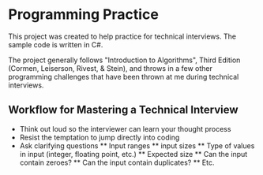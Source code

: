 # Programming Practice

This project was created to help practice for technical interviews. The sample code is written in C#.

The project generally follows "Introduction to Algorithms", Third Edition (Cormen, Leiserson, Rivest, & Stein), and throws in a few
other programming challenges that have been thrown at me during technical interviews.

## Workflow for Mastering a Technical Interview
* Think out loud so the interviewer can learn your thought process
* Resist the temptation to jump directly into coding
* Ask clarifying questions
** Input ranges
** input sizes
** Type of values in input (integer, floating point, etc.)
** Expected size
** Can the input contain zeroes?
** Can the input contain duplicates?
** Etc.
